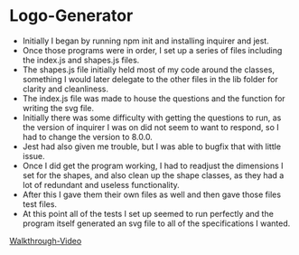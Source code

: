 # Logo-Generator
- Initially I began by running npm init and installing inquirer and jest.
- Once those programs were in order, I set up a series of files including the
index.js and shapes.js files.
- The shapes.js file initially held most of my code around the classes, something I would
later delegate to the other files in the lib folder for clarity and cleanliness.
- The index.js file was made to house the questions and the function for writing the svg file.
- Initially there was some difficulty with getting the questions to run, as the version of 
inquirer I was on did not seem to want to respond, so I had to change the version to 8.0.0.
- Jest had also given me trouble, but I was able to bugfix that with little issue.
- Once I did get the program working, I had to readjust the dimensions I set for the shapes,
and also clean up the shape classes, as they had a lot of redundant and useless functionality.
- After this I gave them their own files as well and then gave those files test files.
- At this point all of the tests I set up seemed to run perfectly and the program itself
generated an svg file to all of the specifications I wanted.

[Walkthrough-Video]()